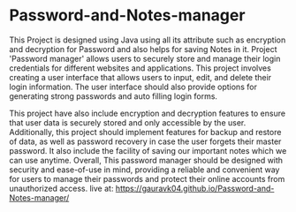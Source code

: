 # Password-and-Notes-manager
This Project is designed using Java using all its attribute such as encryption and decryption for Password and also helps for saving Notes in it. 
Project 'Password manager' allows users to securely store and manage their login credentials for different websites and applications. This project involves creating a user interface that allows users to input, edit, and delete their login information. The user interface should also provide options for generating strong passwords and auto filling login forms.

This project have also include encryption and decryption features to ensure that user data is securely stored and only accessible by the user. Additionally, this project should implement features for backup and restore of data, as well as password recovery in case the user forgets their master password. It also include the facility of saving our important notes which we can use anytime. Overall, This password manager should be designed with security and ease-of-use in mind, providing a reliable and convenient way for users to manage their passwords and protect their online accounts from unauthorized access.
live at: https://gauravk04.github.io/Password-and-Notes-manager/
